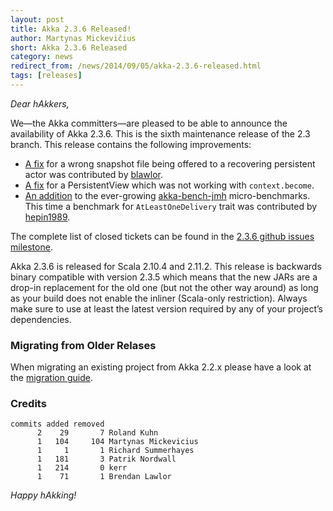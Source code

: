 ```yaml
---
layout: post
title: Akka 2.3.6 Released!
author: Martynas Mickevičius
short: Akka 2.3.6 Released
category: news
redirect_from: /news/2014/09/05/akka-2.3.6-released.html
tags: [releases]
---
```


*Dear hAkkers,*

We—the Akka committers—are pleased to be able to announce the availability of Akka 2.3.6. This is the sixth maintenance release of the 2.3 branch. This release contains the following improvements:

 - [A fix](https://github.com/akka/akka/issues/15671) for a wrong snapshot file being offered to a recovering persistent actor was contributed by [blawlor](https://github.com/blawlor).
 - [A fix](https://github.com/akka/akka/issues/15730) for a PersistentView which was not working with `context.become`.
 - [An addition](https://github.com/akka/akka/issues/15544) to the ever-growing [akka-bench-jmh](https://github.com/akka/akka/tree/master/akka-bench-jmh/src/main/scala/akka) micro-benchmarks. This time a benchmark for `AtLeastOneDelivery` trait was contributed by [hepin1989](https://github.com/hepin1989).

The complete list of closed tickets can be found in the [2.3.6 github issues milestone](https://github.com/akka/akka/issues?q=milestone%3A2.3.6+is%3Aclosed).

Akka 2.3.6 is released for Scala 2.10.4 and 2.11.2. This release is backwards binary compatible with version 2.3.5 which means that the new JARs are a drop-in replacement for the old one (but not the other way around) as long as your build does not enable the inliner (Scala-only restriction). Always make sure to use at least the latest version required by any of your project’s dependencies.

### Migrating from Older Relases ###

When migrating an existing project from Akka 2.2.x please have a look at the [migration guide](https://doc.akka.io/docs/akka/2.3//project/migration-guide-2.2.x-2.3.x.html).

### Credits ###

    commits added removed
          2    29       7 Roland Kuhn
          1   104     104 Martynas Mickevicius
          1     1       1 Richard Summerhayes
          1   181       3 Patrik Nordwall
          1   214       0 kerr
          1    71       1 Brendan Lawlor

*Happy hAkking!*

